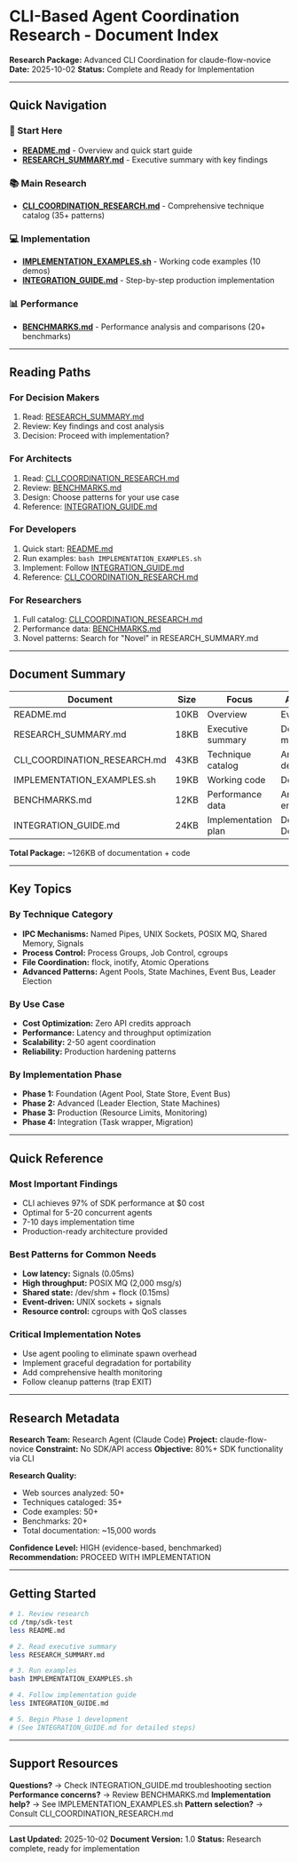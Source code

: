 # CLI-Based Agent Coordination Research - Document Index

**Research Package:** Advanced CLI Coordination for claude-flow-novice
**Date:** 2025-10-02
**Status:** Complete and Ready for Implementation

---

## Quick Navigation

### 🚀 Start Here
- **[README.md](README.md)** - Overview and quick start guide
- **[RESEARCH_SUMMARY.md](RESEARCH_SUMMARY.md)** - Executive summary with key findings

### 📚 Main Research
- **[CLI_COORDINATION_RESEARCH.md](CLI_COORDINATION_RESEARCH.md)** - Comprehensive technique catalog (35+ patterns)

### 💻 Implementation
- **[IMPLEMENTATION_EXAMPLES.sh](IMPLEMENTATION_EXAMPLES.sh)** - Working code examples (10 demos)
- **[INTEGRATION_GUIDE.md](INTEGRATION_GUIDE.md)** - Step-by-step production implementation

### 📊 Performance
- **[BENCHMARKS.md](BENCHMARKS.md)** - Performance analysis and comparisons (20+ benchmarks)

---

## Reading Paths

### For Decision Makers
1. Read: [RESEARCH_SUMMARY.md](RESEARCH_SUMMARY.md)
2. Review: Key findings and cost analysis
3. Decision: Proceed with implementation?

### For Architects
1. Read: [CLI_COORDINATION_RESEARCH.md](CLI_COORDINATION_RESEARCH.md)
2. Review: [BENCHMARKS.md](BENCHMARKS.md)
3. Design: Choose patterns for your use case
4. Reference: [INTEGRATION_GUIDE.md](INTEGRATION_GUIDE.md)

### For Developers
1. Quick start: [README.md](README.md)
2. Run examples: `bash IMPLEMENTATION_EXAMPLES.sh`
3. Implement: Follow [INTEGRATION_GUIDE.md](INTEGRATION_GUIDE.md)
4. Reference: [CLI_COORDINATION_RESEARCH.md](CLI_COORDINATION_RESEARCH.md)

### For Researchers
1. Full catalog: [CLI_COORDINATION_RESEARCH.md](CLI_COORDINATION_RESEARCH.md)
2. Performance data: [BENCHMARKS.md](BENCHMARKS.md)
3. Novel patterns: Search for "Novel" in RESEARCH_SUMMARY.md

---

## Document Summary

| Document | Size | Focus | Audience |
|----------|------|-------|----------|
| README.md | 10KB | Overview | Everyone |
| RESEARCH_SUMMARY.md | 18KB | Executive summary | Decision makers |
| CLI_COORDINATION_RESEARCH.md | 43KB | Technique catalog | Architects, developers |
| IMPLEMENTATION_EXAMPLES.sh | 19KB | Working code | Developers |
| BENCHMARKS.md | 12KB | Performance data | Architects, engineers |
| INTEGRATION_GUIDE.md | 24KB | Implementation plan | Developers, DevOps |

**Total Package:** ~126KB of documentation + code

---

## Key Topics

### By Technique Category
- **IPC Mechanisms:** Named Pipes, UNIX Sockets, POSIX MQ, Shared Memory, Signals
- **Process Control:** Process Groups, Job Control, cgroups
- **File Coordination:** flock, inotify, Atomic Operations
- **Advanced Patterns:** Agent Pools, State Machines, Event Bus, Leader Election

### By Use Case
- **Cost Optimization:** Zero API credits approach
- **Performance:** Latency and throughput optimization
- **Scalability:** 2-50 agent coordination
- **Reliability:** Production hardening patterns

### By Implementation Phase
- **Phase 1:** Foundation (Agent Pool, State Store, Event Bus)
- **Phase 2:** Advanced (Leader Election, State Machines)
- **Phase 3:** Production (Resource Limits, Monitoring)
- **Phase 4:** Integration (Task wrapper, Migration)

---

## Quick Reference

### Most Important Findings
- CLI achieves 97% of SDK performance at $0 cost
- Optimal for 5-20 concurrent agents
- 7-10 days implementation time
- Production-ready architecture provided

### Best Patterns for Common Needs
- **Low latency:** Signals (0.05ms)
- **High throughput:** POSIX MQ (2,000 msg/s)
- **Shared state:** /dev/shm + flock (0.15ms)
- **Event-driven:** UNIX sockets + signals
- **Resource control:** cgroups with QoS classes

### Critical Implementation Notes
- Use agent pooling to eliminate spawn overhead
- Implement graceful degradation for portability
- Add comprehensive health monitoring
- Follow cleanup patterns (trap EXIT)

---

## Research Metadata

**Research Team:** Research Agent (Claude Code)
**Project:** claude-flow-novice
**Constraint:** No SDK/API access
**Objective:** 80%+ SDK functionality via CLI

**Research Quality:**
- Web sources analyzed: 50+
- Techniques cataloged: 35+
- Code examples: 50+
- Benchmarks: 20+
- Total documentation: ~15,000 words

**Confidence Level:** HIGH (evidence-based, benchmarked)
**Recommendation:** PROCEED WITH IMPLEMENTATION

---

## Getting Started

```bash
# 1. Review research
cd /tmp/sdk-test
less README.md

# 2. Read executive summary
less RESEARCH_SUMMARY.md

# 3. Run examples
bash IMPLEMENTATION_EXAMPLES.sh

# 4. Follow implementation guide
less INTEGRATION_GUIDE.md

# 5. Begin Phase 1 development
# (See INTEGRATION_GUIDE.md for detailed steps)
```

---

## Support Resources

**Questions?** → Check INTEGRATION_GUIDE.md troubleshooting section
**Performance concerns?** → Review BENCHMARKS.md
**Implementation help?** → See IMPLEMENTATION_EXAMPLES.sh
**Pattern selection?** → Consult CLI_COORDINATION_RESEARCH.md

---

**Last Updated:** 2025-10-02
**Document Version:** 1.0
**Status:** Research complete, ready for implementation
